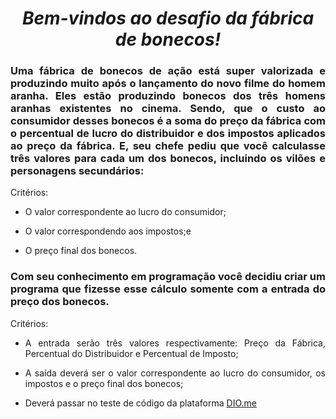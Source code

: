 <span align="center">

#  *Bem-vindos ao desafio da fábrica de bonecos!*

</span>

<span align="justify">


### Uma fábrica de bonecos de ação está super valorizada e produzindo muito após o lançamento do novo filme do homem aranha. Eles estão produzindo bonecos dos três homens aranhas existentes no cinema. Sendo, que o custo ao consumidor desses bonecos é a soma do preço da fábrica com o percentual de lucro do distribuidor e dos impostos aplicados ao preço da fábrica. E, seu chefe pediu que você calculasse três valores para cada um dos bonecos, incluindo os vilões e personagens secundários: 

Critérios:

- O valor correspondente ao lucro do consumidor;

- O valor correspondendo aos impostos;e

- O preço final dos bonecos.

### Com seu conhecimento em programação você decidiu criar um programa que fizesse esse cálculo somente com a entrada do preço dos bonecos.

Critérios:

- A entrada serão três valores respectivamente: Preço da Fábrica, Percentual do Distribuidor e Percentual de Imposto; 

- A saída deverá ser o valor correspondente ao lucro do consumidor, os impostos e o preço final dos bonecos;

- Deverá passar no teste de código da plataforma [DIO.me](https://www.dio.me/)
 
</span>
